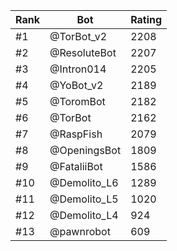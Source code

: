Rank|Bot|Rating
---|---|---
#1|@TorBot_v2|2208
#2|@ResoluteBot|2207
#3|@Intron014|2205
#4|@YoBot_v2|2189
#5|@ToromBot|2182
#6|@TorBot|2162
#7|@RaspFish|2079
#8|@OpeningsBot|1809
#9|@FataliiBot|1586
#10|@Demolito_L6|1289
#11|@Demolito_L5|1020
#12|@Demolito_L4|924
#13|@pawnrobot|609
